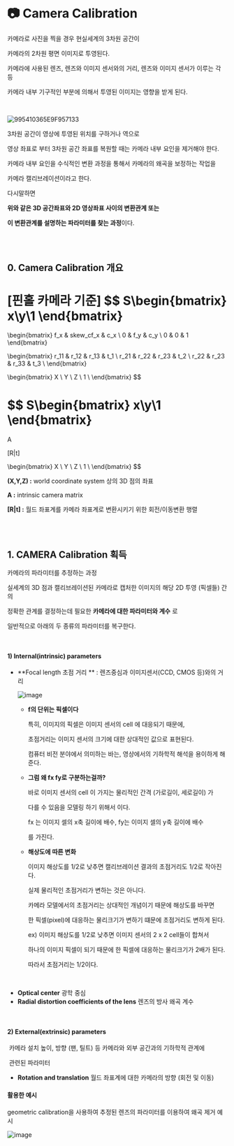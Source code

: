 # :camera: Camera Calibration

카메라로 사진을 찍을 경우 현실세계의 3차원 공간이

카메라의 2차원 평면 이미지로 투영된다.

카메라에 사용된 렌즈, 렌즈와 이미지 센서와의 거리, 렌즈와 이미지 센서가 이루는 각 등 

카메라 내부 기구적인 부분에 의해서 투영된 이미지는 영향을 받게 된다.

<br>

![995410365E9F957133](https://user-images.githubusercontent.com/89068148/197343541-35beab07-855f-48fa-abe1-31f9f2ff8b7b.png)

3차원 공간이 영상에 투영된 위치를 구하거나 역으로 

영상 좌표로 부터 3차원 공간 좌표를 복원할 때는 카메라 내부 요인을 제거해야 한다.

카메라 내부 요인을 수식적인 변환 과정을 통해서 카메라의 왜곡을 보정하는 작업을

카메라 캘리브레이션이라고 한다.

다시말하면

**위와 같은 3D 공간좌표와 2D 영상좌표 사이의 변환관계 또는**

**이 변환관계를 설명하는 파라미터를 찾는 과정**이다.

<br>

<br>

## 0. Camera Calibration 개요

**[핀홀 카메라 기준]**
$$
S\begin{bmatrix} x\\y\\1 \end{bmatrix}
=
\begin{bmatrix}
f_x & skew_cf_x & c_x \\ 
0 & f_y & c_y \\ 
0 & 0 & 1
\end{bmatrix}

\begin{bmatrix}
r_11 & r_12 & r_13 & t_1 \\
r_21 & r_22 & r_23 & t_2 \\
r_22 & r_23 & r_33 & t_3 \\
\end{bmatrix}

\begin{bmatrix}
X \\
Y \\
Z \\
1 \\
\end{bmatrix}
$$

$$
S\begin{bmatrix} x\\y\\1 \end{bmatrix}
=
A

[R|t]

\begin{bmatrix}
X \\
Y \\
Z \\
1 \\
\end{bmatrix}
$$

**(X,Y,Z) :** world coordinate system 상의 3D 점의 좌표

**A :** intrinsic camera matrix

**[R|t] :** 월드 좌표계를 카메라 좌표계로 변환시키기 위한 회전/이동변환 행렬

<br>

<br>

## 1. CAMERA Calibration 획득

카메라의 파라미터를 추정하는 과정

실세계의 3D 점과 캘리브레이션된 카메라로 캡처한 이미지의 해당 2D 투영 (픽셀들) 간의 

정확한 관계를 결정하는데 필요한 **카메라에 대한 파라미터와 계수** 로 

일반적으로 아래의 두 종류의 파라미터를 복구한다. 

<br>

#### 1) Internal(intrinsic) parameters

- **Focal length 초점 거리 ** : 렌즈중심과 이미지센서(CCD, CMOS 등)와의 거리

  ![image](https://user-images.githubusercontent.com/89068148/197344984-6d6f0336-bb69-4aff-88e0-b8235aa199ee.png)

  - **f의 단위는 픽셀이다**

    특히, 이미지의 픽셀은 이미지 센서의 cell 에 대응되기 때문에, 

    초점거리는 이미지 센서의 크기에 대한 상대적인 값으로 표현된다.

    컴퓨터 비전 분야에서 의미하는 바는, 영상에서의 기하학적 해석을 용이하게 해준다.

  - **그럼 왜 fx fy로 구분하는걸까?**

    바로 이미지 센서의 cell 이 가지는 물리적인 간격 (가로길이, 세로길이) 가 

    다를 수 있음을 모델링 하기 위해서 이다.

    fx 는 이미지 셀의 x축 길이에 배수, fy는 이미지 셀의 y축 길이에 배수

    를 가진다.

  - **해상도에 따른 변화** 

    이미지 해상도를 1/2로 낮추면 캘리브레이션 결과의 초점거리도 1/2로 작아진다. 

    실제 물리적인 초점거리가 변하는 것은 아니다. 

    카메라 모델에서의 초점거리는 상대적인 개념이기 때문에 해상도를 바꾸면 

    한 픽셀(pixel)에 대응하는 물리크기가 변하기 떄문에 초점거리도 변하게 된다. 

    ex) 이미지 해상도를 1/2로 낮추면 이미지 센서의 2 x 2 cell들이 합쳐서 

    하나의 이미지 픽셀이 되기 때문에 한 픽셀에 대응하는 물리크기가 2배가 된다. 

    따라서 초점거리는 1/2이다.

<br>

- **Optical center** 광학 중심
- **Radial distortion coefficients of the lens** 렌즈의 방사 왜곡 계수

<br>

#### 2) External(extrinsic) parameters

​      카메라 설치 높이, 방향 (팬, 틸트) 등 카메라와 외부 공간과의 기하학적 관계에

​      관련된 파라미터

- **Rotation and translation** 월드 좌표계에 대한 카메라의 방향 (회전 및 이동)



#### 활용한 예시

geometric calibration을 사용하여 추정된 렌즈의 파라미터를 이용하여 왜곡 제거 예시

![image](https://user-images.githubusercontent.com/89068148/195746045-77fb5b5c-ae9e-49e1-9662-1076fe91381e.png)



